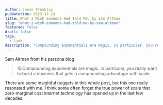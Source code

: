 ```yaml
---
author: Jesse Tremblay
pubDatetime: 2023-12-24
title: What I Wish Someone Had Told Me, by Sam Altman
slug: "what-i-wish-someone-had-told-me-by-sam-altman"
featured: false
draft: false
tags:
  - link
description: "Compounding exponentials are magic. In particular, you really want to build a business that gets a compounding advantage with scale."
---
```


Sam Altman from his persona blog

> 15.Compounding exponentials are magic. In particular, you really want to build a business that gets a compounding advantage with scale.

There are some insightful nuggets in this whole post, but this one really resonated with me. I think some often forget the true power of scale that zero-marginal cost internet technology has opened up in the last few decades.
